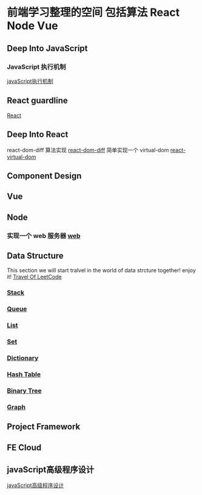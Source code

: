 # 前端学习整理的空间 包括算法 React Node  Vue

## Deep Into JavaScript
### JavaScript 执行机制
[javaScript执行机制](./shareList/JavaScript执行机制.md)

## React guardline
[React](./react/react.md)

## Deep Into React
react-dom-diff 算法实现
[react-dom-diff](./react-dom-diff/index.html)
简单实现一个 virtual-dom
[react-virtual-dom](./react/simple-virtual-dom/simple_virtual_dom.md)

## Component Design

## Vue

## Node

### 实现一个 web 服务器 [web](./node/simple_web_server.js)


## Data Structure
This section we will start tralvel in the world of data strcture together! enjoy it!
[Travel Of LeetCode](https://github.com/heliosneverend/LeetCode)

### [Stack](./dataStructure/stack.md)

### [Queue](./dataStructure/Queue.md)

### [List](./dataStructure/List.md)

### [Set](./dataStructure/Set.md)

### [Dictionary](./dataStructure/Dictionary.md)

### [Hash Table](./dataStructure/HashTable.md)

### [Binary Tree](./dataStructure/BinaryTree.md)

### [Graph](./dataStructure/Graph.md)

## Project Framework


## FE Cloud


## javaScript高级程序设计
[javaScript高级程序设计](./notes/note.md)